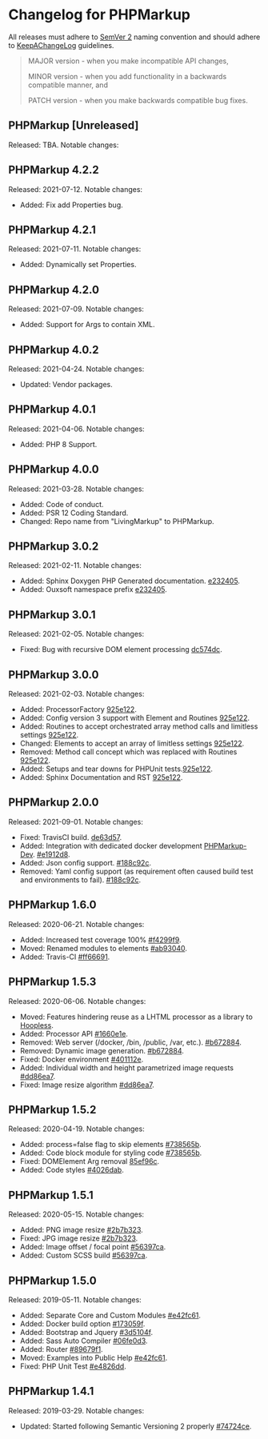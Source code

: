 # Changelog for PHPMarkup

All releases must adhere to [SemVer 2](https://semver.org/) naming convention and should adhere to [KeepAChangeLog](https://keepachangelog.com/en/1.0.0/) guidelines.

>MAJOR version - when you make incompatible API changes,
>
>MINOR version - when you add functionality in a backwards compatible manner, and
>
>PATCH version - when you make backwards compatible bug fixes.

## PHPMarkup [Unreleased]
Released: TBA. Notable changes:

## PHPMarkup 4.2.2
Released: 2021-07-12. Notable changes:
* Added: Fix add Properties bug.

## PHPMarkup 4.2.1
Released: 2021-07-11. Notable changes:
* Added: Dynamically set Properties.

## PHPMarkup 4.2.0
Released: 2021-07-09. Notable changes:
* Added: Support for Args to contain XML.

## PHPMarkup 4.0.2
Released: 2021-04-24. Notable changes:
* Updated: Vendor packages.

## PHPMarkup 4.0.1
Released: 2021-04-06. Notable changes:
* Added: PHP 8 Support.

## PHPMarkup 4.0.0
Released: 2021-03-28. Notable changes:
* Added: Code of conduct.
* Added: PSR 12 Coding Standard.
* Changed: Repo name from "LivingMarkup" to PHPMarkup.

## PHPMarkup 3.0.2
Released: 2021-02-11. Notable changes:
* Added: Sphinx Doxygen PHP Generated documentation. [e232405](https://github.com/ouxsoft/PHPMarkup/commit/e232405d8f83f47a826f25fa0e4e2b5f55cb7cf6).
* Added: Ouxsoft namespace prefix [e232405](https://github.com/ouxsoft/PHPMarkup/commit/e232405d8f83f47a826f25fa0e4e2b5f55cb7cf6).

## PHPMarkup 3.0.1
Released: 2021-02-05. Notable changes:
* Fixed: Bug with recursive DOM element processing [dc574dc](https://github.com/ouxsoft/PHPMarkup/commit/dc574dcd708ad7627ffbbd16e8667e4e480dfc03).

## PHPMarkup 3.0.0
Released: 2021-02-03. Notable changes:
* Added: ProcessorFactory [925e122](https://github.com/ouxsoft/PHPMarkup/commit/925e122ba8850c2d043de3eb9334c13f9d0632c6).
* Added: Config version 3 support with Element and Routines [925e122](https://github.com/ouxsoft/PHPMarkup/commit/925e122ba8850c2d043de3eb9334c13f9d0632c6).
* Added: Routines to accept orchestrated array method calls and limitless settings [925e122](https://github.com/ouxsoft/PHPMarkup/commit/925e122ba8850c2d043de3eb9334c13f9d0632c6).
* Changed: Elements to accept an array of limitless settings [925e122](https://github.com/ouxsoft/PHPMarkup/commit/925e122ba8850c2d043de3eb9334c13f9d0632c6).
* Removed: Method call concept which was replaced with Routines [925e122](https://github.com/ouxsoft/PHPMarkup/commit/925e122ba8850c2d043de3eb9334c13f9d0632c6).
* Added: Setups and tear downs for PHPUnit tests.[925e122](https://github.com/ouxsoft/PHPMarkup/commit/925e122ba8850c2d043de3eb9334c13f9d0632c6).
* Added: Sphinx Documentation and RST [925e122](https://github.com/ouxsoft/PHPMarkup/commit/925e122ba8850c2d043de3eb9334c13f9d0632c6).

## PHPMarkup 2.0.0
Released: 2021-09-01. Notable changes:
* Fixed: TravisCI build. [de63d57](https://github.com/ouxsoft/PHPMarkup/commit/de63d574c6aa6470d19641a71adabd2e318ec9a0).
* Added: Integration with dedicated docker development [PHPMarkup-Dev](https://github.com/ouxsoft/phpmarkup-dev). [#e1912d8](https://github.com/ouxsoft/PHPMarkup/commit/e1912d87ad13e10732410527a63dbc8b33c1f7af).
* Added: Json config support. [#188c92c](https://github.com/ouxsoft/PHPMarkup/commit/188c92c44c255e1b3f9560bf1052503c48e07b69).
* Removed: Yaml config support (as requirement often caused build test and environments to fail). [#188c92c](https://github.com/ouxsoft/PHPMarkup/commit/188c92c44c255e1b3f9560bf1052503c48e07b69).

## PHPMarkup 1.6.0
Released: 2020-06-21. Notable changes:
* Added: Increased test coverage 100% [#f4299f9](https://github.com/ouxsoft/PHPMarkup/commit/f4299f94767713db802b98ea4475f632af4756d9).
* Moved: Renamed modules to elements [#ab93040](https://github.com/ouxsoft/PHPMarkup/commit/ab930407cad85415365cf8eb6a6c731eef4acddd).
* Added: Travis-CI [#ff66691](https://github.com/ouxsoft/PHPMarkup/commit/ff666915f50db6b5a1064ecf2a75d7143f65c704).

## PHPMarkup 1.5.3
Released: 2020-06-06. Notable changes:
*  Moved: Features hindering reuse as a LHTML processor as a library to [Hoopless](https://github.com/ouxsoft/hoopless).
*  Added: Processor API [#1660e1e](https://github.com/ouxsoft/PHPMarkup/commit/1660e1ee3500fcd2664d15ba2098ffa3e83e3206).
*  Removed: Web server (/docker, /bin, /public, /var, etc.). [#b672884](https://github.com/ouxsoft/PHPMarkup/commit/b67288498b72c94e574ae47e0f095e5ead29ded9).
*  Removed: Dynamic image generation. [#b672884](https://github.com/ouxsoft/PHPMarkup/commit/b67288498b72c94e574ae47e0f095e5ead29ded9).
*  Fixed: Docker environment [#401112e](https://github.com/ouxsoft/PHPMarkup/commit/401112e169c2a585df77e04e633258fdef1ae272).
*  Added: Individual width and height parametrized image requests [#dd86ea7](https://github.com/ouxsoft/PHPMarkup/commit/dd86ea7439be126c0c96ddc3facb935dbd6ad577).
*  Fixed: Image resize algorithm [#dd86ea7](https://github.com/ouxsoft/PHPMarkup/commit/dd86ea7439be126c0c96ddc3facb935dbd6ad577).

## PHPMarkup 1.5.2
Released: 2020-04-19. Notable changes:
*  Added: process=false flag to skip elements [#738565b](https://github.com/hxtree/PHPMarkup/commit/738565b28c8acfcf25b44115b8f9fb003759b01f).
*  Added: Code block module for styling code [#738565b](https://github.com/hxtree/PHPMarkup/commit/738565b28c8acfcf25b44115b8f9fb003759b01f).
*  Fixed: DOMElement Arg removal [85ef96c](https://github.com/ouxsoft/PHPMarkup/commit/85ef96c4aea4c172c04f9e7b5db9ab6c56cdba08).
*  Added: Code styles [#4026dab](https://github.com/ouxsoft/PHPMarkup/commit/84026dab3ee8c3cdfd9d34cf3dcbfa5fc0f94b7de).

## PHPMarkup 1.5.1
Released: 2020-05-15. Notable changes:
*  Added: PNG image resize [#2b7b323](https://github.com/hxtree/PHPMarkup/commit/2b7b323bd882ff0ad5ae9a937d0f8a1449b862a1).
*  Fixed: JPG image resize [#2b7b323](https://github.com/hxtree/PHPMarkup/commit/2b7b323bd882ff0ad5ae9a937d0f8a1449b862a1).
*  Added: Image offset / focal point [#56397ca](https://github.com/hxtree/PHPMarkup/commit/56397ca7546b24291f63487ecb930e01398e66c3).
*  Added: Custom SCSS build [#56397ca](https://github.com/hxtree/PHPMarkup/commit/56397ca7546b24291f63487ecb930e01398e66c3).

## PHPMarkup 1.5.0
Released: 2019-05-11. Notable changes:
*  Added: Separate Core and Custom Modules [#e42fc61](https://github.com/hxtree/PHPMarkup/commit/e42fc61e2773e58e51e2e2da43b29ef2cb2e9b59).
*  Added: Docker build option [#173059f](https://github.com/hxtree/PHPMarkup/commit/173059fbff37430cdd805be0ba06f8fbd8b099b6).
*  Added: Bootstrap and Jquery [#3d5104f](https://github.com/hxtree/PHPMarkup/commit/3d5104f395115c9f5d48ec08e87b1474171e8410).
*  Added: Sass Auto Compiler [#06fe0d3](https://github.com/hxtree/PHPMarkup/commit/06fe0d364545dbac2885c6ea53576e4a55cfc07d).
*  Added: Router [#89679f1](https://github.com/hxtree/PHPMarkup/commit/89679f16f8cbffa90a8f0490adb97cb30edd89e3).
*  Moved: Examples into Public Help [#e42fc61](https://github.com/hxtree/PHPMarkup/commit/e42fc61e2773e58e51e2e2da43b29ef2cb2e9b59).
*  Fixed: PHP Unit Test [#e4826dd](https://github.com/hxtree/PHPMarkup/commit/e4826dd3de6ada117dbe3db5089bf9fc2f2bdd9e).

## PHPMarkup 1.4.1
Released: 2019-03-29. Notable changes:

*  Updated: Started following Semantic Versioning 2 properly [#74724ce](https://github.com/hxtree/PHPMarkup/commit/00c7ad18fe09465c864a6bb5a20618fbd7ce8e83).
